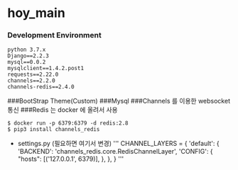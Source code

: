 # hoy_main

### Development Environment
```
python 3.7.x
Django==2.2.3
mysql==0.0.2
mysqlclient==1.4.2.post1
requests==2.22.0
channels==2.2.0
channels-redis==2.4.0
```

###BootStrap Theme(Custom)
###Mysql
###Channels 를 이용한 websocket 통신
###Redis 는 docker 에 올려서 사용
```
$ docker run -p 6379:6379 -d redis:2.8
$ pip3 install channels_redis
```

- >
  settings.py (필요하면 여기서 변경)
  '''
   CHANNEL_LAYERS = {
    'default': {
        'BACKEND': 'channels_redis.core.RedisChannelLayer',
        'CONFIG': {
            "hosts": [('127.0.0.1', 6379)],
        },
    },
  }
  '''
